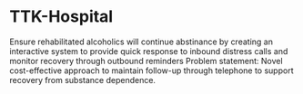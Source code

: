 # TTK-Hospital
Ensure rehabilitated alcoholics will continue abstinance by creating an interactive system to provide quick response to inbound distress calls and monitor recovery through outbound reminders
Problem statement: Novel cost-effective approach to maintain follow-up through telephone to support recovery from substance dependence.
